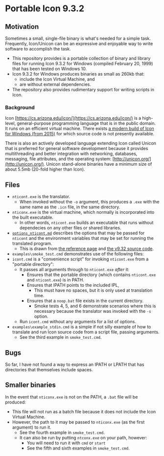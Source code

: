 # Portable Icon 9.3.2

## Motivation

Sometimes a small, single-file binary is what's needed for a simple task.  Frequently, Icon/Unicon can be an expressive and enjoyable way to write software to accomplish the task.
- This repository provides is a portable collection of binary and library files for running Icon 9.3.2 for Windows (compiled February 20, 1999) that has been tested on Windows 10.
 - Icon 9.3.2 for Windows produces binaries as small as 260kb that:
   - include the Icon Virtual Machine, and
   - are without external dependencies.
- The repository also provides rudimentary support for writing scripts in Icon.

### Background

Icon [https://cs.arizona.edu/icon/](https://cs.arizona.edu/icon/) is a high-level, general-purpose programming language that is in the public domain.  It runs on an efficient virtual machine.  There exists [a modern build of Icon for Windows (from 2015)](https://www2.cs.arizona.edu/icon/v95w.htm) for which source code is not presently available.

There is also an actively developed language extending Icon called Unicon that is preferred for general software development because it provides multithreading and better integration with networking, databases, messaging, file attributes, and the operating system: [http://unicon.org/](http://unicon.org/).  Unicon stand-alone binaries have a minimum size of about 5.5mb (20-fold higher than Icon).

## Files

- `nticont.exe` is the translator.
  - When invoked without the `-o` argument, this produces a `.exe` with the same name as the `.icn` file, in the same directory.
- `nticonx.exe` is the virtual machine, which normally is incorporated into the built executable.
  - In other words, `nticont.exe` builds an executable that runs without dependecies on any other files or shared libraries.
- [`options_nticont.md`](./options_nticont.md) describes the options that may be passed for `nticont` and the environment variables that may be set for running the translated program.
  - This is drawn from [the reference page](https://cs.arizona.edu/icon/refernce/icontx.htm#icont) and [the v9.32 source code](https://cs.arizona.edu/icon/ftp/packages/unix/).
- `examples\smoke_test.cmd` demonstrates use of the following files:
- `icont.cmd` is a "convenience script" for invoking `nticont.exe` from a "portable directory":
  - It passes all arguments through to `nticont.exe` *after* it:
    - Ensures that the portable directory (which contains `nticont.exe` and `nticont.exe`) is in PATH.
    - Ensures that IPATH points to the included IPL,
      - This must have no spaces, but it is only used at translation time.
    - Ensures that a `noop.bat` file exists in the current directory.
      - Smoke tests 4, 5, and 6 demonstrate scenarios where this is necessary because the translator was invoked with the `-s` option.
  - Run `icont.cmd` without any arguments for a list of options.
- `examples\example_stdin.cmd` is a simple if not silly example of how to translate and run Icon source code from a script file, passing arguments.
  - See the third example in `smoke_test.cmd`.

## Bugs

So far, I have not found a way to express an IPATH or LPATH that has directories that themselves include spaces.

## Smaller binaries

In the event that `nticonx.exe` is not on the PATH, a `.bat` file will be produced:
- This file will not run as a batch file because it does not include the Icon Virtual Machine.
- However, the path to it may be passed to `nticonx.exe` (as the first argument) to run it.
  - See the fourth example in `smoke_test.cmd`.
  - It can also be run by putting `ntconx.exe` on your path, however:
    - You will need to run it with `cmd` or `start`
    - See the fifth and sixth examples in `smoke_test.cmd`.
